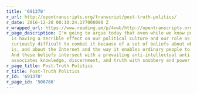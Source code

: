 ```yaml
---
title: '691370'
r_url: http://opentranscripts.org/transcript/post-truth-politics/
r_date: 2016-12-20 00:10:24.177000000 Z
r_wrapped_url: https://www.reading.am/p/4xwb/http://opentranscripts.org/transcript/post-truth-politics/
r_page_description: I'm going to argue today that even while we know post-truth politics
  is having a terrible effect on our political culture and our role as citizens, it's
  curiously difficult to combat it because of a set of beliefs about what politics
  is, and about the Internet and the way it enables ordinary people to have a voice.
  And these beliefs intersect with a prevailing anti-intellectual anti-elitism which
  associates knowledge, discernment, and truth with snobbery and power.
r_page_title: Post-Truth Politics
r_title: Post-Truth Politics
r_id: '691370'
r_page_id: '506786'
---
```


